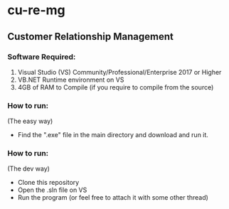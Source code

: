 # cu-re-mg
## Customer Relationship Management
### Software Required:
1. Visual Studio (VS) Community/Professional/Enterprise 2017 or Higher
2. VB.NET Runtime environment on VS
3. 4GB of RAM to Compile (if you require to compile from the source)

### How to run:
(The easy way)
* Find the ".exe" file in the main directory and download and run it.


### How to run:
(The dev way)
* Clone this repository
* Open the .sln file on VS
* Run the program (or feel free to attach it with some other thread)
